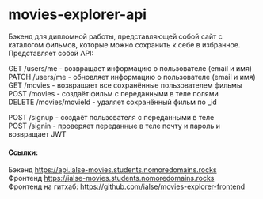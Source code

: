 # movies-explorer-api

Бэкенд для дипломной работы, представляющей собой сайт с каталогом фильмов, которые можно сохранить к себе в избранное.
Представляет собой API:

GET /users/me  - возвращает информацию о пользователе (email и имя)  
PATCH /users/me - обновляет информацию о пользователе (email и имя)  
GET /movies -  возвращает все сохранённые пользователем фильмы  
POST /movies - создаёт фильм с переданными в теле полями  
DELETE /movies/movieId - удаляет сохранённый фильм по _id  

POST /signup - создаёт пользователя с переданными в теле  
POST /signin - проверяет переданные в теле почту и пароль и возвращает JWT  

#### Ссылки:
Бэкенд  https://api.ialse-movies.students.nomoredomains.rocks  
Фронтенд  https://ialse-movies.students.nomoredomains.rocks  
Фронтенд на гитхаб:  https://github.com/ialse/movies-explorer-frontend
